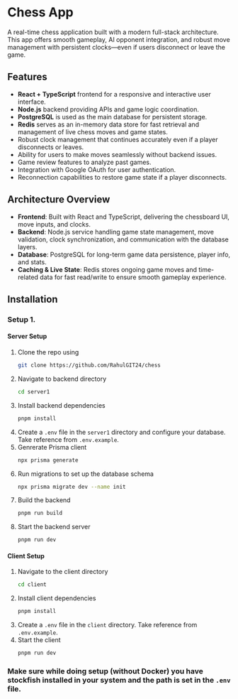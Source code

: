 # Chess App

A real-time chess application built with a modern full-stack architecture. This app offers smooth gameplay, AI opponent integration, and robust move management with persistent clocks—even if users disconnect or leave the game.

## Features

- **React + TypeScript** frontend for a responsive and interactive user interface.
- **Node.js** backend providing APIs and game logic coordination.
- **PostgreSQL** is used as the main database for persistent storage.
- **Redis** serves as an in-memory data store for fast retrieval and management of live chess moves and game states.
- Robust clock management that continues accurately even if a player disconnects or leaves.
- Ability for users to make moves seamlessly without backend issues.
- Game review features to analyze past games. 
- Integration with Google OAuth for user authentication.
- Reconnection capabilities to restore game state if a player disconnects.

## Architecture Overview

- **Frontend**: Built with React and TypeScript, delivering the chessboard UI, move inputs, and clocks.
- **Backend**: Node.js service handling game state management, move validation, clock synchronization, and communication with the database layers.
- **Database**: PostgreSQL for long-term game data persistence, player info, and stats.
- **Caching & Live State**: Redis stores ongoing game moves and time-related data for fast read/write to ensure smooth gameplay experience.

## Installation

### Setup 1.

#### Server Setup

1. Clone the repo using
    ```bash
    git clone https://github.com/RahulGIT24/chess
    ```
2. Navigate to backend directory
    ```bash
    cd server1
    ```
3. Install backend dependencies
    ```bash
    pnpm install
    ```
4. Create a `.env` file in the `server1` directory and configure your database. Take reference from `.env.example`.
5. Genrerate Prisma client
    ```bash
    npx prisma generate
    ```
6. Run migrations to set up the database schema
    ```bash
    npx prisma migrate dev --name init
    ```
7. Build the backend
    ```bash
    pnpm run build
    ```
8. Start the backend server
    ```bash
    pnpm run dev
    ```

#### Client Setup
1. Navigate to the client directory
    ```bash
    cd client
    ```
2. Install client dependencies
    ```bash
    pnpm install
    ```
3. Create a `.env` file in the `client` directory. Take reference from `.env.example`.
4. Start the client
    ```bash
    pnpm run dev
    ``` 

### Make sure while doing setup (without Docker) you have stockfish installed in your system and the path is set in the `.env` file.